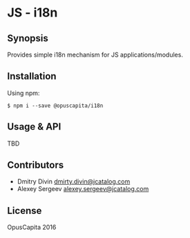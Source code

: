 # JS - i18n 

## Synopsis

Provides simple i18n mechanism for JS applications/modules.

## Installation

Using npm:
```shell
$ npm i --save @opuscapita/i18n
```

## Usage & API

TBD

## Contributors

* Dmitry Divin dmirty.divin@jcatalog.com
* Alexey Sergeev alexey.sergeev@jcatalog.com

## License

OpusCapita 2016
